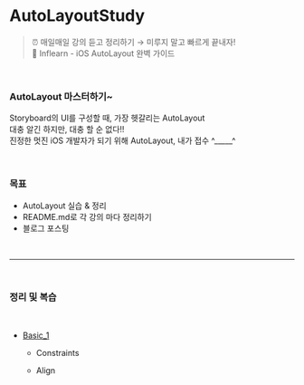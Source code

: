 # AutoLayoutStudy

> ⏰ 매일매일 강의 듣고 정리하기 → 미루지 말고 빠르게 끝내자!  
> 🍃 Inflearn - iOS AutoLayout 완벽 가이드

<br>

### AutoLayout 마스터하기~  

Storyboard의 UI를 구성할 때, 가장 헷갈리는 AutoLayout  
대충 알긴 하지만, 대충 할 순 없다!!  
진정한 멋진 iOS 개발자가 되기 위해 AutoLayout, 내가 접수 ^_____^  

<br>

### 목표

- AutoLayout 실습 & 정리
- README.md로 각 강의 마다 정리하기
- 블로그 포스팅

<br>

---

<br>

### 정리 및 복습
<br>

* [Basic_1](https://github.com/donnyrla10/AutoLayoutStudy/blob/main/AutoLayoutStudy/Basic_1.md)

    - Constraints

    - Align
